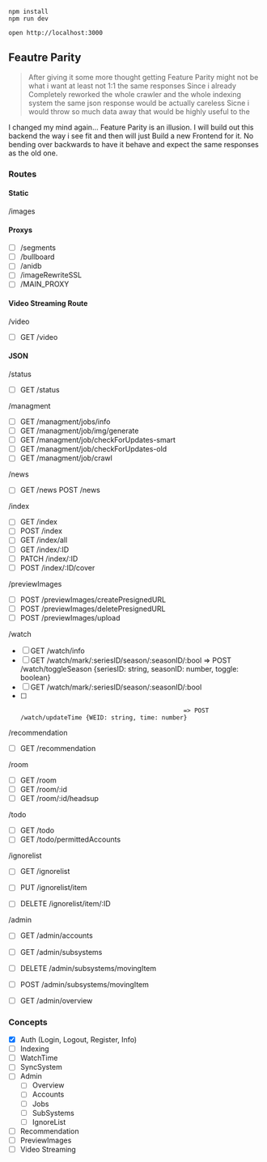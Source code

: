```
npm install
npm run dev
```

```
open http://localhost:3000
```

## Feautre Parity

> After giving it some more thought getting Feature Parity might not be what i want at least not 1:1 the same responses
> Since i already Completely reworked the whole crawler and the whole indexing system the same json response would be actually careless
> Sicne i would throw so much data away that would be highly useful to the 

I changed my mind again... Feature Parity is an illusion.
I will build out this backend the way i see fit and then will just Build a new Frontend for it.
No bending over backwards to have it behave and expect the same responses as the old one.

### Routes

#### Static
/images

#### Proxys
- [ ] /segments
- [ ] /bullboard
- [ ] /anidb
- [ ] /imageRewriteSSL
- [ ] /MAIN_PROXY

#### Video Streaming Route
/video
- [ ] GET /video

#### JSON
/status
- [ ] GET /status

/managment
- [ ] GET /managment/jobs/info
- [ ] GET /managment/job/img/generate
- [ ] GET /managment/job/checkForUpdates-smart
- [ ] GET /managment/job/checkForUpdates-old
- [ ] GET /managment/job/crawl

/news
- [ ] GET /news
POST /news

/index
- [ ] GET /index
- [ ] POST /index
- [ ] GET /index/all
- [ ] GET /index/:ID
- [ ] PATCH /index/:ID
- [ ] POST /index/:ID/cover

/previewImages
- [ ] POST /previewImages/createPresignedURL
- [ ] POST /previewImages/deletePresignedURL
- [ ] POST /previewImages/upload

/watch
- [ ] GET /watch/info
- [ ] GET /watch/mark/:seriesID/season/:seasonID/:bool => POST /watch/toggleSeason {seriesID: string, seasonID: number, toggle: boolean}
- [ ] GET /watch/mark/:seriesID/season/:seasonID/:bool
- [ ] 												   => POST /watch/updateTime {WEID: string, time: number}

/recommendation
- [ ] GET /recommendation

/room
- [ ] GET /room
- [ ] GET /room/:id
- [ ] GET /room/:id/headsup

/todo

- [ ] GET /todo
- [ ] GET /todo/permittedAccounts

/ignorelist
- [ ] GET /ignorelist
- [ ] PUT /ignorelist/item
- [ ] DELETE /ignorelist/item/:ID


/admin
- [ ] GET /admin/accounts
- [ ] GET /admin/subsystems
- [ ] DELETE /admin/subsystems/movingItem
- [ ] POST /admin/subsystems/movingItem
- [ ] GET /admin/overview


### Concepts
- [x] Auth (Login, Logout, Register, Info)
- [ ] Indexing
- [ ] WatchTime
- [ ] SyncSystem
- [ ] Admin
    - [ ] Overview
    - [ ] Accounts
    - [ ] Jobs
    - [ ] SubSystems
    - [ ] IgnoreList
- [ ] Recommendation
- [ ] PreviewImages
- [ ] Video Streaming